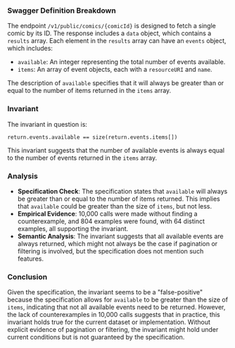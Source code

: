 ### Swagger Definition Breakdown

The endpoint `/v1/public/comics/{comicId}` is designed to fetch a single comic by its ID. The response includes a `data` object, which contains a `results` array. Each element in the `results` array can have an `events` object, which includes:
- `available`: An integer representing the total number of events available.
- `items`: An array of event objects, each with a `resourceURI` and `name`.

The description of `available` specifies that it will always be greater than or equal to the number of items returned in the `items` array.

### Invariant

The invariant in question is:

`return.events.available == size(return.events.items[])`

This invariant suggests that the number of available events is always equal to the number of events returned in the `items` array.

### Analysis

- **Specification Check**: The specification states that `available` will always be greater than or equal to the number of items returned. This implies that `available` could be greater than the size of `items`, but not less.
- **Empirical Evidence**: 10,000 calls were made without finding a counterexample, and 804 examples were found, with 64 distinct examples, all supporting the invariant.
- **Semantic Analysis**: The invariant suggests that all available events are always returned, which might not always be the case if pagination or filtering is involved, but the specification does not mention such features.

### Conclusion

Given the specification, the invariant seems to be a "false-positive" because the specification allows for `available` to be greater than the size of `items`, indicating that not all available events need to be returned. However, the lack of counterexamples in 10,000 calls suggests that in practice, this invariant holds true for the current dataset or implementation. Without explicit evidence of pagination or filtering, the invariant might hold under current conditions but is not guaranteed by the specification.
